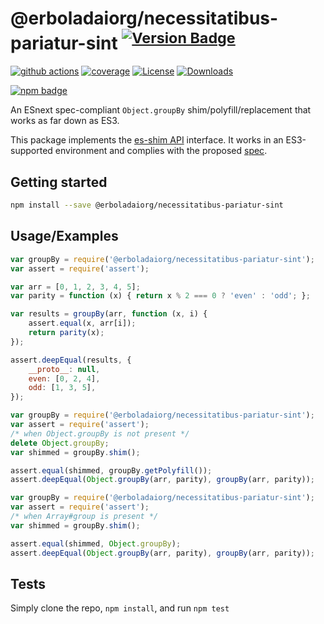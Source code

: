 # @erboladaiorg/necessitatibus-pariatur-sint <sup>[![Version Badge][npm-version-svg]][package-url]</sup>

[![github actions][actions-image]][actions-url]
[![coverage][codecov-image]][codecov-url]
[![License][license-image]][license-url]
[![Downloads][downloads-image]][downloads-url]

[![npm badge][npm-badge-png]][package-url]

An ESnext spec-compliant `Object.groupBy` shim/polyfill/replacement that works as far down as ES3.

This package implements the [es-shim API](https://github.com/es-shims/api) interface. It works in an ES3-supported environment and complies with the proposed [spec](https://tc39.github.io/proposal-array-grouping/).

## Getting started

```sh
npm install --save @erboladaiorg/necessitatibus-pariatur-sint
```

## Usage/Examples

```js
var groupBy = require('@erboladaiorg/necessitatibus-pariatur-sint');
var assert = require('assert');

var arr = [0, 1, 2, 3, 4, 5];
var parity = function (x) { return x % 2 === 0 ? 'even' : 'odd'; };

var results = groupBy(arr, function (x, i) {
    assert.equal(x, arr[i]);
    return parity(x);
});

assert.deepEqual(results, {
    __proto__: null,
    even: [0, 2, 4],
    odd: [1, 3, 5],
});
```

```js
var groupBy = require('@erboladaiorg/necessitatibus-pariatur-sint');
var assert = require('assert');
/* when Object.groupBy is not present */
delete Object.groupBy;
var shimmed = groupBy.shim();

assert.equal(shimmed, groupBy.getPolyfill());
assert.deepEqual(Object.groupBy(arr, parity), groupBy(arr, parity));
```

```js
var groupBy = require('@erboladaiorg/necessitatibus-pariatur-sint');
var assert = require('assert');
/* when Array#group is present */
var shimmed = groupBy.shim();

assert.equal(shimmed, Object.groupBy);
assert.deepEqual(Object.groupBy(arr, parity), groupBy(arr, parity));
```

## Tests
Simply clone the repo, `npm install`, and run `npm test`

[package-url]: https://npmjs.org/package/@erboladaiorg/necessitatibus-pariatur-sint
[npm-version-svg]: https://versionbadg.es/erboladaiorg/necessitatibus-pariatur-sint.svg
[deps-svg]: https://david-dm.org/erboladaiorg/necessitatibus-pariatur-sint.svg
[deps-url]: https://david-dm.org/erboladaiorg/necessitatibus-pariatur-sint
[dev-deps-svg]: https://david-dm.org/erboladaiorg/necessitatibus-pariatur-sint/dev-status.svg
[dev-deps-url]: https://david-dm.org/erboladaiorg/necessitatibus-pariatur-sint#info=devDependencies
[npm-badge-png]: https://nodei.co/npm/@erboladaiorg/necessitatibus-pariatur-sint.png?downloads=true&stars=true
[license-image]: https://img.shields.io/npm/l/@erboladaiorg/necessitatibus-pariatur-sint.svg
[license-url]: LICENSE
[downloads-image]: https://img.shields.io/npm/dm/@erboladaiorg/necessitatibus-pariatur-sint.svg
[downloads-url]: https://npm-stat.com/charts.html?package=@erboladaiorg/necessitatibus-pariatur-sint
[codecov-image]: https://codecov.io/gh/erboladaiorg/necessitatibus-pariatur-sint/branch/main/graphs/badge.svg
[codecov-url]: https://app.codecov.io/gh/erboladaiorg/necessitatibus-pariatur-sint/
[actions-image]: https://img.shields.io/endpoint?url=https://github-actions-badge-u3jn4tfpocch.runkit.sh/erboladaiorg/necessitatibus-pariatur-sint
[actions-url]: https://github.com/erboladaiorg/necessitatibus-pariatur-sint/actions
